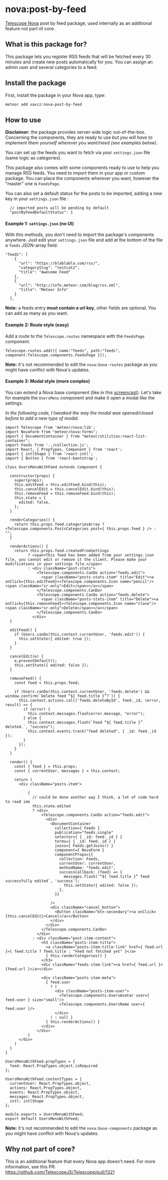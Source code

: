# nova:post-by-feed
[Telescope Nova](https://github.com/TelescopeJS/Telescope/) post by feed package, used internally as an additional feature not part of core.

## What is this package for?
This package lets you register RSS feeds that will be fetched every 30 minutes and create new posts automatically for you. You can assign an admin user and several categories to a feed.

## Install the package
First, install the package in your Nova app, type:
```bash
meteor add xavcz:nova-post-by-feed
```

## How to use
**Disclaimer:** the package provides server-side logic out-of-the-box. Concerning the components, they are ready to use *but you will have to implement them yourself wherever you want/need (see examples below)*.

You can set up the feeds you want to fetch via your `settings.json` file (same logic as categories).

This package also comes with some components ready to use to help you manage RSS feeds. You need to import them in your app or custom package. You can place the components wherever you want, however the "master" one is `FeedsPage`.

You can also set a default status for the posts to be imported, adding a new key in your `settings.json` file :
```
  // imported posts will be pending by default
  "postByFeedDefaultStatus": 1
```

#### Example 1: `settings.json` (no UI)
With this methods, you don't need to import the package's components anywhere. Just edit your `settings.json` file and add at the bottom of the file a `feeds` JSON-array field:
```
"feeds": [
    {
      "url": "https://blablabla.com/rss/",
      "categorySlug": "testcat2",
      "title": "Awesome Feed"
    },
    {
      "url": "http://info.meteor.com/blog/rss.xml",
      "title": "Meteor Info"
    }
  ],

```

**Note:** a feeds entry **must contain a url key**, other fields are optional. You can add as many as you want.

#### Example 2: Route style (easy)
Add a route to the `Telescope.routes` namespace with the `FeedsPage` component.

```
Telescope.routes.add([{ name:"feeds", path:"feeds", component:Telescope.components.FeedsPage }]);
```

**Note:** it's not recommended to edit the `nova:base-routes` package as you might have conflict with Nova's updates.


#### Example 3: Modal style (more complex)
You can extend a Nova base component (like in this [screencast](https://www.youtube.com/watch?v=L8t4Ziw-kdQ)). Let's take for example the `UsersMenu` component and make it open a modal like the settings.

*In the following code, I tweaked the way the modal was opened/closed before to add a new type of modal.*

```
import Telescope from 'meteor/nova:lib';
import NovaForm from "meteor/nova:forms";
import { DocumentContainer } from "meteor/utilities:react-list-container";
import Feeds from '../collection.js';
import React, { PropTypes, Component } from 'react';
import { intlShape } from 'react-intl';
import { Button } from 'react-bootstrap';

class UsersMenuWithFeed extends Component {

  constructor(props) {
    super(props);
    this.editFeed = this.editFeed.bind(this);
    this.cancelEdit = this.cancelEdit.bind(this);
    this.removeFeed = this.removeFeed.bind(this);
    this.state = {
      edited: false,
    };
  }

  renderCategories() {
    return this.props.feed.categoriesArray ? <Telescope.components.PostsCategories post={ this.props.feed } /> : "";
  }

  renderActions() {
    return this.props.feed.createdFromSettings
          ? <span>This feed has been added from your settings.json file, you cannot edit or remove it the client. Please make your modifications in your settings file.</span>
          : <div className="post-stats">
              <Telescope.components.CanDo action="feeds.edit">
                <span className="posts-stats-item" title="Edit"><a onClick={this.editFeed}><Telescope.components.Icon name="pencil"/><span className="sr-only">Edit</span></a></span>
              </Telescope.components.CanDo>
              <Telescope.components.CanDo action="feeds.delete">
                <span className="posts-stats-item" title="Delete"><a onClick={this.removeFeed}><Telescope.components.Icon name="close"/><span className="sr-only">Delete</span></a></span>
              </Telescope.components.CanDo>
            </div>
  }

  editFeed() {
    if (Users.canDo(this.context.currentUser, 'feeds.edit')) {
      this.setState({ edited: true });
    }
  }

  cancelEdit(e) {
    e.preventDefault();
    this.setState({ edited: false });
  }

  removeFeed() {
    const feed = this.props.feed;

    if (Users.canDo(this.context.currentUser, 'feeds.delete') && window.confirm(`Delete feed “${ feed.title }”?`)) {
      this.context.actions.call('feeds.deleteById', feed._id, (error, result) => {
        if (error) {
          this.context.messages.flash(error.message, "error");
        } else {
          this.context.messages.flash(`Feed “${ feed.title }” deleted.`, "success");
          this.context.events.track("feed deleted", { _id: feed._id });
        }
      });
    }
  }

  render() {
    const { feed } = this.props;
    const { currentUser, messages } = this.context;

    return (
      <div className="posts-item">

          {
            // could be done another way I think, a lot of code hard to read imo
            this.state.edited
            ? <div>
                <Telescope.components.CanDo action="feeds.edit">
                  <div>
                    <DocumentContainer
                      collection={ Feeds }
                      publication="feeds.single"
                      selector={ { _id: feed._id } }
                      terms={ { _id: feed._id } }
                      joins={ Feeds.getJoins() }
                      component={ NovaForm }
                      componentProps={{
                        collection: Feeds,
                        currentUser: currentUser,
                        methodName: "feeds.edit",
                        successCallback: (feed) => {
                          messages.flash(`“${ feed.title }” feed successfully edited`, 'success');
                          this.setState({ edited: false });
                        },
                      }}

                    />
                    <div className="cancel_button">
                      <Button className="btn-secondary"><a onClick={this.cancelEdit}>Cancel</a></Button>
                    </div>
                  </div>
                </Telescope.components.CanDo>
              </div>
            : <div className="post-item-content">
                <h3 className="posts-item-title">
                  <a className="posts-item-title-link" href={ feed.url }>{ feed.title ? feed.title : "Feed not fetched yet" }</a>
                  { this.renderCategories() }
                </h3>
                <div className="feeds-item-link"><a href={ feed.url }>{feed.url }</a></div>

                <div className="posts-item-meta">
                  { feed.user
                    ? (
                      <div className="posts-item-user">
                        <Telescope.components.UsersAvatar user={ feed.user } size="small"/>
                        <Telescope.components.UsersName user={ feed.user }/>
                      </div>
                    ) : null }
                  { this.renderActions() }
                </div>
              </div>
          }
      </div>
    )
  }
}

UsersMenuWithFeed.propTypes = {
  feed: React.PropTypes.object.isRequired
};

UsersMenuWithFeed.contextTypes = {
  currentUser: React.PropTypes.object,
  actions: React.PropTypes.object,
  events: React.PropTypes.object,
  messages: React.PropTypes.object,
  intl: intlShape
};

module.exports = UsersMenuWithFeed;
export default UsersMenuWithFeed;

```

**Note:** it's not recommended to edit the `nova:base-components` package as you might have conflict with Nova's updates.

## Why not part of core?
This is an additional feature that every Nova app doesn't need. For more information, see this PR: https://github.com/TelescopeJS/Telescope/pull/1321
